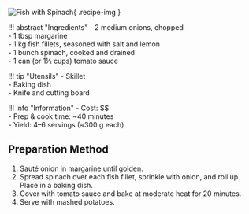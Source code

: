 ![Fish with Spinach](../images/fish-with-spinach.jpg){ .recipe-img }

!!! abstract "Ingredients"
    - 2 medium onions, chopped  
    - 1 tbsp margarine  
    - 1 kg fish fillets, seasoned with salt and lemon  
    - 1 bunch spinach, cooked and drained  
    - 1 can (or 1½ cups) tomato sauce  

!!! tip "Utensils"
    - Skillet  
    - Baking dish  
    - Knife and cutting board  

!!! info "Information"
    - Cost: $$  
    - Prep & cook time: ~40 minutes  
    - Yield: 4–6 servings (≈300 g each)  

## Preparation Method

1. Sauté onion in margarine until golden.  
2. Spread spinach over each fish fillet, sprinkle with onion, and roll up. Place in a baking dish.  
3. Cover with tomato sauce and bake at moderate heat for 20 minutes.  
4. Serve with mashed potatoes.  